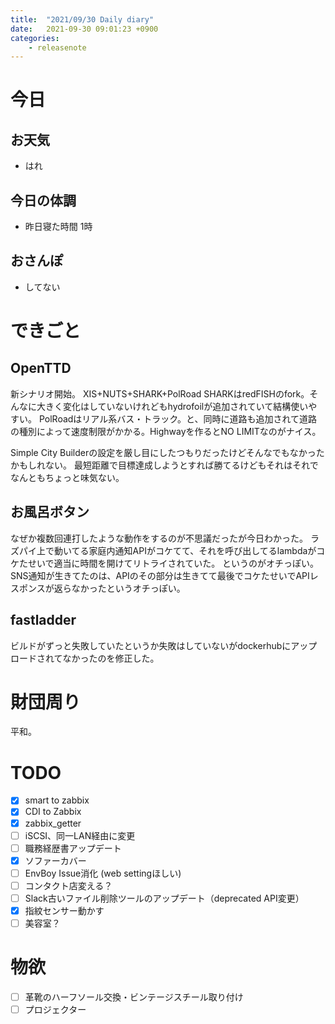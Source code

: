 ```yaml
---
title:  "2021/09/30 Daily diary"
date:   2021-09-30 09:01:23 +0900
categories:
    - releasenote
---
```

# 今日

## お天気

* はれ

## 今日の体調

* 昨日寝た時間 1時

## おさんぽ

* してない

# できごと

## OpenTTD

新シナリオ開始。 XIS+NUTS+SHARK+PolRoad
SHARKはredFISHのfork。そんなに大きく変化はしていないけれどもhydrofoilが追加されていて結構使いやすい。
PolRoadはリアル系バス・トラック。と、同時に道路も追加されて道路の種別によって速度制限がかかる。Highwayを作るとNO LIMITなのがナイス。

Simple City Builderの設定を厳し目にしたつもりだったけどそんなでもなかったかもしれない。
最短距離で目標達成しようとすれば勝てるけどもそれはそれでなんともちょっと味気ない。

## お風呂ボタン

なぜか複数回連打したような動作をするのが不思議だったが今日わかった。
ラズパイ上で動いてる家庭内通知APIがコケてて、それを呼び出してるlambdaがコケたせいで適当に時間を開けてリトライされていた。
というのがオチっぽい。SNS通知が生きてたのは、APIのその部分は生きてて最後でコケたせいでAPIレスポンスが返らなかったというオチっぽい。

## fastladder

ビルドがずっと失敗していたというか失敗はしていないがdockerhubにアップロードされてなかったのを修正した。

# 財団周り

平和。

# TODO 

- [x] smart to zabbix
- [x] CDI to Zabbix
- [x] zabbix_getter
- [ ] iSCSI、同一LAN経由に変更
- [ ] 職務経歴書アップデート
- [x] ソファーカバー
- [ ] EnvBoy Issue消化 (web settingほしい)
- [ ] コンタクト店変える？
- [ ] Slack古いファイル削除ツールのアップデート（deprecated API変更）
- [x] 指紋センサー動かす
- [ ] 美容室？

# 物欲

- [ ] 革靴のハーフソール交換・ビンテージスチール取り付け
- [ ] プロジェクター
